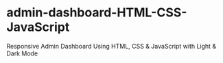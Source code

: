 # admin-dashboard-HTML-CSS-JavaScript
 Responsive Admin Dashboard Using HTML, CSS & JavaScript with Light & Dark Mode

